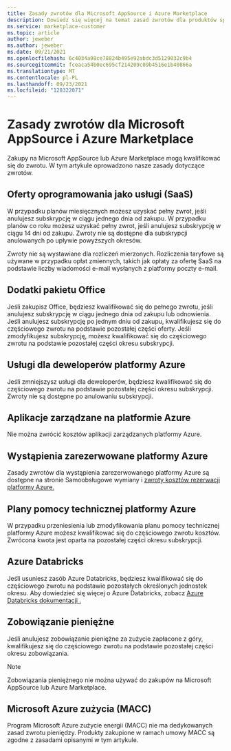 ```yaml
---
title: Zasady zwrotów dla Microsoft AppSource i Azure Marketplace
description: Dowiedz się więcej na temat zasad zwrotów dla produktów sprzedawanych Microsoft AppSource i Azure Marketplace.
ms.service: marketplace-customer
ms.topic: article
author: jeweber
ms.author: jeweber
ms.date: 09/21/2021
ms.openlocfilehash: 6c4034a98ce78824b495e92abdc3d5129032c9b4
ms.sourcegitcommit: fceaca54b0ec695cf214209c09b4516e1b40866a
ms.translationtype: MT
ms.contentlocale: pl-PL
ms.lasthandoff: 09/23/2021
ms.locfileid: "128322071"
---
```

# <a name="refund-policies-for-microsoft-appsource-and-azure-marketplace"></a>Zasady zwrotów dla Microsoft AppSource i Azure Marketplace

Zakupy na Microsoft AppSource lub Azure Marketplace mogą kwalifikować się do zwrotu. W tym artykule oprowadzono nasze zasady dotyczące zwrotów.

## <a name="software-as-a-service-saas-offers"></a>Oferty oprogramowania jako usługi (SaaS)

W przypadku planów miesięcznych możesz uzyskać pełny zwrot, jeśli anulujesz subskrypcję w ciągu jednego dnia od zakupu. W przypadku planów co roku możesz uzyskać pełny zwrot, jeśli anulujesz subskrypcję w ciągu 14 dni od zakupu. Zwroty nie są dostępne dla subskrypcji anulowanych po upływie powyższych okresów.

Zwroty nie są wystawiane dla rozliczeń mierzonych. Rozliczenia taryfowe są używane w przypadku opłat zmiennych, takich jak opłaty za ofertę SaaS na podstawie liczby wiadomości e-mail wysłanych z platformy poczty e-mail.

## <a name="office-add-ins"></a>Dodatki pakietu Office

Jeśli zakupisz Office, będziesz kwalifikować się do pełnego zwrotu, jeśli anulujesz subskrypcję w ciągu jednego dnia od zakupu lub odnowienia. Jeśli anulujesz subskrypcję po jednym dniu od zakupu, kwalifikujesz się do częściowego zwrotu na podstawie pozostałej części oferty. Jeśli zmodyfikujesz subskrypcję, możesz kwalifikować się do częściowego zwrotu na podstawie pozostałej części okresu subskrypcji.

## <a name="azure-developer-services"></a>Usługi dla deweloperów platformy Azure

Jeśli zmniejszysz usługi dla deweloperów, będziesz kwalifikować się do częściowego zwrotu na podstawie pozostałej części okresu subskrypcji. Zwroty nie są dostępne po anulowaniu subskrypcji.

## <a name="azure-managed-applications"></a>Aplikacje zarządzane na platformie Azure

Nie można zwrócić kosztów aplikacji zarządzanych platformy Azure.

## <a name="azure-reserved-instances"></a>Wystąpienia zarezerwowane platformy Azure

Zasady zwrotów dla wystąpienia zarezerwowanego platformy Azure są dostępne na stronie Samoobsługowe wymiany i [zwroty kosztów rezerwacji platformy Azure.](/azure/cost-management-billing/reservations/exchange-and-refund-azure-reservations)

## <a name="azure-support-plans"></a>Plany pomocy technicznej platformy Azure

W przypadku przeniesienia lub zmodyfikowania planu pomocy technicznej platformy Azure możesz kwalifikować się do częściowego zwrotu kosztów. Zwrócona kwota jest oparta na pozostałej części okresu subskrypcji.

## <a name="azure-databricks"></a>Azure Databricks

Jeśli usuniesz zasób Azure Databricks, będziesz kwalifikować się do częściowego zwrotu na podstawie pozostałych określonych jednostek okresu. Aby dowiedzieć się więcej o Azure Databricks, zobacz [Azure Databricks dokumentacji .](/azure/databricks)

## <a name="monetary-commitment"></a>Zobowiązanie pieniężne

Jeśli anulujesz zobowiązanie pieniężne za zużycie zapłacone z góry, kwalifikujesz się do częściowego zwrotu na podstawie pozostałej części okresu zobowiązania.

> [!NOTE]
> Zobowiązania pieniężnego nie można używać do zakupów na Microsoft AppSource lub Azure Marketplace.

## <a name="microsoft-azure-consumption-commitment-macc"></a>Microsoft Azure zużycia (MACC)

Program Microsoft Azure zużycie energii (MACC) nie ma dedykowanych zasad zwrotu pieniędzy. Produkty zakupione w ramach umowy MACC są zgodne z zasadami opisanymi w tym artykule.
